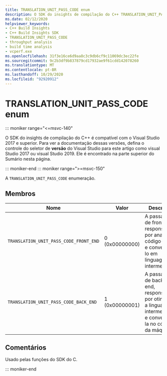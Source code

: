 ```yaml
---
title: TRANSLATION_UNIT_PASS_CODE enum
description: O SDK do insights de compilação do C++ TRANSLATION_UNIT_PASS_CODE referência de enumeração.
ms.date: 02/12/2020
helpviewer_keywords:
- C++ Build Insights
- C++ Build Insights SDK
- TRANSLATION_UNIT_PASS_CODE
- throughput analysis
- build time analysis
- vcperf.exe
ms.openlocfilehash: 31f3e16ce6d9aa8c3c9db6cf9c11069dc3ec22fe
ms.sourcegitcommit: 9c2b3df9b837879cd17932ae9f61cdd142078260
ms.translationtype: MT
ms.contentlocale: pt-BR
ms.lasthandoff: 10/29/2020
ms.locfileid: "92920912"
---
```

# <a name="translation_unit_pass_code-enum"></a>TRANSLATION_UNIT_PASS_CODE enum

::: moniker range="<=msvc-140"

O SDK do insights de compilação do C++ é compatível com o Visual Studio 2017 e superior. Para ver a documentação dessas versões, defina o controle do seletor de **versão** do Visual Studio para este artigo como visual Studio 2017 ou visual Studio 2019. Ele é encontrado na parte superior do Sumário nesta página.

::: moniker-end
::: moniker range=">=msvc-150"

A `TRANSLATION_UNIT_PASS_CODE` enumeração.

## <a name="members"></a>Membros

| Nome | Valor | Descrição |
|--|--|--|
| `TRANSLATION_UNIT_PASS_CODE_FRONT_END` | 0 (0x00000000) | A passagem de front-end, responsável por analisar o código-fonte e convertê-lo em linguagem intermediária. |
| `TRANSLATION_UNIT_PASS_CODE_BACK_END` | 1 (0x00000001) | A passagem de back-end, responsável por otimizar a linguagem intermediária e convertê-la no código da máquina. |

## <a name="remarks"></a>Comentários

Usado pelas funções do SDK do C.

::: moniker-end
